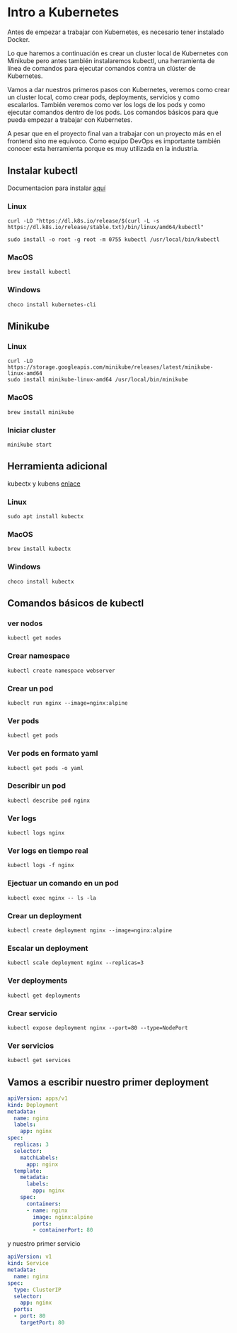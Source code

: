 # Intro a Kubernetes

Antes de empezar a trabajar con Kubernetes, es necesario tener instalado Docker.

Lo que haremos a continuación es crear un cluster local de Kubernetes con Minikube pero antes también instalaremos kubectl, una herramienta de línea de comandos para ejecutar comandos contra un clúster de Kubernetes.

Vamos a dar nuestros primeros pasos con Kubernetes, veremos como crear un cluster local, como crear pods, deployments, servicios y como escalarlos. También veremos como ver los logs de los pods y como ejecutar comandos dentro de los pods. Los comandos básicos para que pueda empezar a trabajar con Kubernetes.

A pesar que en el proyecto final van a trabajar con un proyecto más en el frontend sino me equivoco. Como equipo DevOps es importante también conocer esta herramienta porque es muy utilizada en la industria. 


## Instalar kubectl

Documentacion para instalar [aquí](https://kubernetes.io/docs/tasks/tools/)

### Linux
```shell
curl -LO "https://dl.k8s.io/release/$(curl -L -s https://dl.k8s.io/release/stable.txt)/bin/linux/amd64/kubectl"

sudo install -o root -g root -m 0755 kubectl /usr/local/bin/kubectl
```
### MacOS
```shell
brew install kubectl
```
### Windows
```shell
choco install kubernetes-cli
```

## Minikube

### Linux
```shell
curl -LO https://storage.googleapis.com/minikube/releases/latest/minikube-linux-amd64
sudo install minikube-linux-amd64 /usr/local/bin/minikube
```	

### MacOS
```shell
brew install minikube
```

### Iniciar cluster
```shell
minikube start
```

## Herramienta adicional
kubectx y kubens [enlace](https://github.com/ahmetb/kubectx)

### Linux
```shell
sudo apt install kubectx
```

### MacOS
```shell
brew install kubectx
```

### Windows
```shell
choco install kubectx
```

## Comandos básicos de kubectl

### ver nodos
```shell
kubectl get nodes
```

### Crear namespace
```shell
kubectl create namespace webserver
```

### Crear un pod
```shell
kubeclt run nginx --image=nginx:alpine
```

### Ver pods
```shell
kubectl get pods
```

### Ver pods en formato yaml
```shell
kubectl get pods -o yaml
```

### Describir un pod
```shell
kubectl describe pod nginx
```

### Ver logs
```shell
kubectl logs nginx
```

### Ver logs en tiempo real
```shell
kubectl logs -f nginx
```

### Ejectuar un comando en un pod
```shell
kubectl exec nginx -- ls -la
```

### Crear un deployment
```shell
kubectl create deployment nginx --image=nginx:alpine
```

### Escalar un deployment
```shell
kubectl scale deployment nginx --replicas=3
```

### Ver deployments
```shell
kubectl get deployments
```

### Crear servicio
```shell
kubectl expose deployment nginx --port=80 --type=NodePort
```

### Ver servicios
```shell
kubectl get services
```

## Vamos a escribir nuestro primer deployment

```yaml
apiVersion: apps/v1
kind: Deployment
metadata:
  name: nginx
  labels:
    app: nginx
spec:
  replicas: 3
  selector:
    matchLabels:
      app: nginx
  template:
    metadata:
      labels:
        app: nginx
    spec:
      containers:
      - name: nginx
        image: nginx:alpine
        ports:
        - containerPort: 80
```

y nuestro primer servicio

```yaml
apiVersion: v1
kind: Service
metadata:
  name: nginx
spec:
  type: ClusterIP
  selector:
    app: nginx
  ports:
  - port: 80
    targetPort: 80
```


